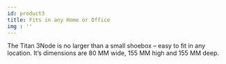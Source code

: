 ```yaml
---
id: product3
title: Fits in any Home or Office
img : ''
---
```

The Titan 3Node is no larger than a small shoebox – easy to fit in any location. It’s dimensions are 80 MM wide, 155 MM high and 155 MM deep.
